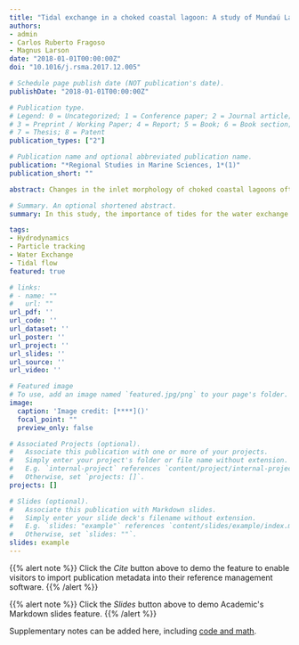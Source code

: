 ```yaml
---
title: "Tidal exchange in a choked coastal lagoon: A study of Mundaú Lagoon in northeastern Brazil"
authors:
- admin
- Carlos Ruberto Fragoso
- Magnus Larson
date: "2018-01-01T00:00:00Z"
doi: "10.1016/j.rsma.2017.12.005"

# Schedule page publish date (NOT publication's date).
publishDate: "2018-01-01T00:00:00Z"

# Publication type.
# Legend: 0 = Uncategorized; 1 = Conference paper; 2 = Journal article;
# 3 = Preprint / Working Paper; 4 = Report; 5 = Book; 6 = Book section;
# 7 = Thesis; 8 = Patent
publication_types: ["2"]

# Publication name and optional abbreviated publication name.
publication: "*Regional Studies in Marine Sciences, 1*(1)"
publication_short: ""

abstract: Changes in the inlet morphology of choked coastal lagoons often restrict the water exchange with the sea, making them vulnerable to pollution events and eutrophication processes. In this study, the importance of tides for the water exchange was investigated in Mundaú Lagoon, which is a choked lagoon located in northeastern Brazil that has a very dynamic inlet and channel system. The analysis was carried out for critical scenarios during the dry season when the river flow to the lagoon decreases markedly. The concepts of integrated flushing time and spatially distributed residence time scales were applied using a Lagrangian particle tracking approach coupled with a hydrodynamic model. The flushing time of Mundaú Lagoon was estimated to be 12.6 days during neap tide and 5.7 days during spring tide, including a return flow factor. Employing an e-folding form, the corresponding value was calculated to be 64 and 54 days for particles allowed and not allowed to return to the lagoon, respectively. The spring tides were responsible for the most pronounced water exchange in the Mundaú Lagoon. Different particles release times displayed the effect of the initial tidal conditions on the flushing time; lower exchange times were estimated for releases during ebb tides and spring tides. The integrated estimation of the water exchange when imposing a scenario of most frequent wind conditions indicated a considerable delay caused by this forcing, increasing the flushing time up to 23 days. Another observed effect of the wind was a spatial redistribution of the tidal exchange in the lagoon into different zones with similar residence time.

# Summary. An optional shortened abstract.
summary: In this study, the importance of tides for the water exchange was investigated in Mundaú Lagoon, which is a choked lagoon located in northeastern Brazil that has a very dynamic inlet and channel system.

tags:
- Hydrodynamics
- Particle tracking
- Water Exchange
- Tidal flow
featured: true

# links:
# - name: ""
#   url: ""
url_pdf: ''
url_code: ''
url_dataset: ''
url_poster: ''
url_project: ''
url_slides: ''
url_source: ''
url_video: ''

# Featured image
# To use, add an image named `featured.jpg/png` to your page's folder. 
image:
  caption: 'Image credit: [****]()'
  focal_point: ""
  preview_only: false

# Associated Projects (optional).
#   Associate this publication with one or more of your projects.
#   Simply enter your project's folder or file name without extension.
#   E.g. `internal-project` references `content/project/internal-project/index.md`.
#   Otherwise, set `projects: []`.
projects: []

# Slides (optional).
#   Associate this publication with Markdown slides.
#   Simply enter your slide deck's filename without extension.
#   E.g. `slides: "example"` references `content/slides/example/index.md`.
#   Otherwise, set `slides: ""`.
slides: example
---
```


{{% alert note %}}
Click the *Cite* button above to demo the feature to enable visitors to import publication metadata into their reference management software.
{{% /alert %}}

{{% alert note %}}
Click the *Slides* button above to demo Academic's Markdown slides feature.
{{% /alert %}}

Supplementary notes can be added here, including [code and math](https://sourcethemes.com/academic/docs/writing-markdown-latex/).
